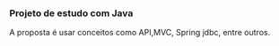 ### Projeto de estudo com Java

A proposta é usar conceitos como API,MVC, Spring jdbc, entre outros.